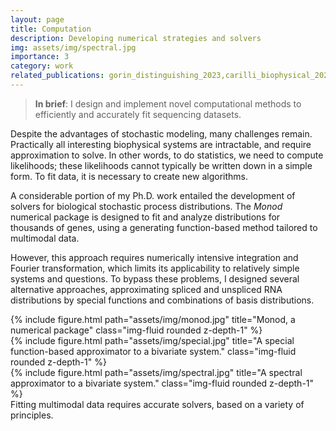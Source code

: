 ```yaml
---
layout: page
title: Computation
description: Developing numerical strategies and solvers
img: assets/img/spectral.jpg
importance: 3
category: work
related_publications: gorin_distinguishing_2023,carilli_biophysical_2023,gorin_spectral_2022,gorin_special_2020,vastola_analytic_2021
---
```


> **In brief**: I design and implement novel computational methods to efficiently and accurately fit sequencing datasets.

Despite the advantages of stochastic modeling, many challenges remain. Practically all interesting biophysical systems are intractable, and require approximation to solve. In other words, to do statistics, we need to compute likelihoods; these likelihoods cannot typically be written down in a simple form. To fit data, it is necessary to create new algorithms.

A considerable portion of my Ph.D. work entailed the development of solvers for biological stochastic process distributions. The *Monod* numerical package is designed to fit and analyze distributions for thousands of genes, using a generating function-based method tailored to multimodal data.

However, this approach requires numerically intensive integration and Fourier transformation, which limits its applicability to relatively simple systems and questions. To bypass these problems, I designed several alternative approaches, approximating spliced and unspliced RNA distributions by special functions and combinations of basis distributions.


<div class="row">
    <div class="col-sm mt-3 mt-md-0">
        {% include figure.html path="assets/img/monod.jpg" title="Monod, a numerical package" class="img-fluid rounded z-depth-1" %}
    </div>
    <div class="col-sm mt-3 mt-md-0">
        {% include figure.html path="assets/img/special.jpg" title="A special function-based approximator to a bivariate system." class="img-fluid rounded z-depth-1" %}
    </div>
    <div class="col-sm mt-3 mt-md-0">
        {% include figure.html path="assets/img/spectral.jpg" title="A spectral approximator to a bivariate system." class="img-fluid rounded z-depth-1" %}
    </div>
</div>
<div class="caption">
    Fitting multimodal data requires accurate solvers, based on a variety of principles. 
</div>